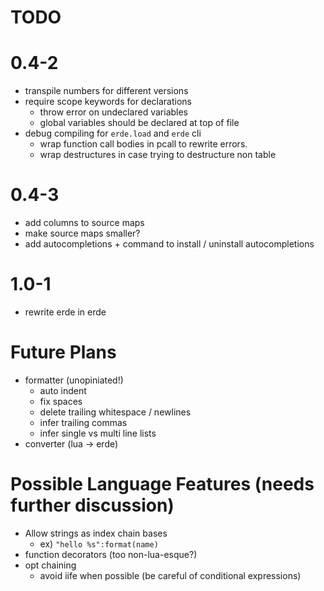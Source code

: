 # TODO

# 0.4-2

- transpile numbers for different versions
- require scope keywords for declarations
  - throw error on undeclared variables
  - global variables should be declared at top of file
- debug compiling for `erde.load` and `erde` cli
  - wrap function call bodies in pcall to rewrite errors.
  - wrap destructures in case trying to destructure non table

# 0.4-3
- add columns to source maps
- make source maps smaller?
- add autocompletions + command to install / uninstall autocompletions

# 1.0-1

- rewrite erde in erde

# Future Plans

- formatter (unopiniated!)
  - auto indent
  - fix spaces
  - delete trailing whitespace / newlines
  - infer trailing commas
  - infer single vs multi line lists
- converter (lua -> erde)

# Possible Language Features (needs further discussion)
- Allow strings as index chain bases
  - ex) `"hello %s":format(name)`
- function decorators (too non-lua-esque?)
- opt chaining
  - avoid iife when possible (be careful of conditional expressions)
